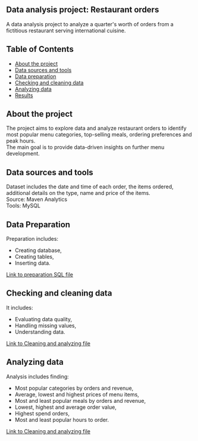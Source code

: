 ## Data analysis project: Restaurant orders 

A data analysis project to analyze a quarter's worth of orders from a fictitious restaurant serving international cuisine.

## Table of Contents
- [About the project](#about-the-project)
- [Data sources and tools](#data-sources-and-tools)
- [Data preparation](#data-preparation)
- [Checking and cleaning data](#checking-and-cleaning-data)
- [Analyzing data](#analyzing-data)
- [Results](#results)

## About the project
The project aims to explore data and analyze restaurant orders to identify most popular menu categories, top-selling meals, ordering preferences and peak hours. <br>
The main goal is to provide data-driven insights on further menu development.

## Data sources and tools
Dataset includes the date and time of each order, the items ordered, additional details on the type, name and price of the items. <br>
Source: Maven Analytics <br>
Tools: MySQL

## Data Preparation
Preparation includes: 
- Creating database, 
- Creating tables,
- Inserting data.

[Link to preparation SQL file](Restaurant_orders_preparation.sql)

## Checking and cleaning data
It includes:
- Evaluating data quality,
- Handling missing values,
- Understanding data.

[Link to Cleaning and analyzing file](Cleaning_and_analyzing.md)

## Analyzing data
Analysis includes finding: 
- Most popular categories by orders and revenue,
- Average, lowest and highest prices of menu items,
- Most and least popular meals by orders and revenue,
- Lowest, highest and average order value,
- Highest spend orders,
- Most and least popular hours to order.

[Link to Cleaning and analyzing file](Cleaning_and_analyzing.md#analyzind-data)

